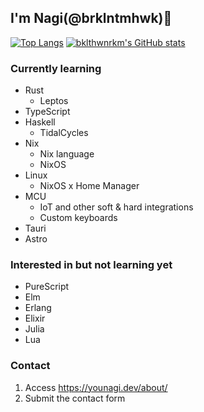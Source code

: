 ## I'm Nagi(@brklntmhwk)🍃

<!--
**brklntmhwk/brklntmhwk** is a ✨ _special_ ✨ repository because its `README.md` (this file) appears on your GitHub profile.

Here are some ideas to get you started:

- 🔭 I’m currently working on ...
- 🌱 I’m currently learning ...
- 👯 I’m looking to collaborate on ...
- 🤔 I’m looking for help with ...
- 💬 Ask me about ...
- 📫 How to reach me: ...
- 😄 Pronouns: ...
- ⚡ Fun fact: ...
-->

[![Top Langs](https://github-readme-stats.vercel.app/api/top-langs/?username=brklntmhwk&langs_count=10&layout=compact)](https://github.com/anuraghazra/github-readme-stats)
[![bklthwnrkm's GitHub stats](https://github-readme-stats.vercel.app/api?username=brklntmhwk)](https://github.com/anuraghazra/github-readme-stats)

### Currently learning
- Rust
  - Leptos
- TypeScript
- Haskell
  - TidalCycles
- Nix
  - Nix language
  - NixOS
- Linux
  - NixOS x Home Manager
- MCU
  - IoT and other soft & hard integrations
  - Custom keyboards
- Tauri
- Astro

### Interested in but not learning yet
- PureScript
- Elm
- Erlang
- Elixir
- Julia
- Lua

### Contact
1. Access https://younagi.dev/about/
2. Submit the contact form

